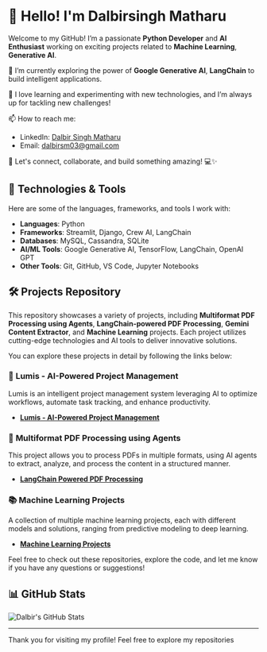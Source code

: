 # 👋 Hello! I'm Dalbirsingh Matharu

Welcome to my GitHub! I’m a passionate **Python Developer** and **AI Enthusiast** working on exciting projects related to **Machine Learning**, **Generative AI**.

🔭 I’m currently exploring the power of **Google Generative AI**, **LangChain** to build intelligent applications.

🚀 I love learning and experimenting with new technologies, and I’m always up for tackling new challenges!

📫 How to reach me:
- LinkedIn: [Dalbir Singh Matharu](https://www.linkedin.com/in/dalbirsingh-matharu)
- Email: [dalbirsm03@gmail.com](mailto:dalbirsm03@gmail.com)

🌱 Let's connect, collaborate, and build something amazing! 💻✨

## 🔧 Technologies & Tools

Here are some of the languages, frameworks, and tools I work with:

- **Languages**: Python
- **Frameworks**: Streamlit, Django, Crew AI, LangChain
- **Databases**: MySQL, Cassandra, SQLite
- **AI/ML Tools**: Google Generative AI, TensorFlow, LangChain, OpenAI GPT
- **Other Tools**: Git, GitHub, VS Code, Jupyter Notebooks

## 🛠️ Projects Repository

This repository showcases a variety of projects, including **Multiformat PDF Processing using Agents**, **LangChain-powered PDF Processing**, **Gemini Content Extractor**, and **Machine Learning** projects. Each project utilizes cutting-edge technologies and AI tools to deliver innovative solutions.

You can explore these projects in detail by following the links below:

### 📓 **Lumis - AI-Powered Project Management**
Lumis is an intelligent project management system leveraging AI to optimize workflows, automate task tracking, and enhance productivity.

- **[Lumis - AI-Powered Project Management](https://github.com/Dalbirsm03/Lumis-Project-Management)**
### 📄 **Multiformat PDF Processing using Agents**
This project allows you to process PDFs in multiple formats, using AI agents to extract, analyze, and process the content in a structured manner.

- **[LangChain Powered PDF Processing](https://github.com/Dalbirsm03/LangChain-Powered-PDF)**

### 📚 **Machine Learning Projects**
A collection of multiple machine learning projects, each with different models and solutions, ranging from predictive modeling to deep learning.

- **[Machine Learning Projects](https://github.com/Dalbirsm03/Machine-Learning-Projects)**

Feel free to check out these repositories, explore the code, and let me know if you have any questions or suggestions!


## 📊 GitHub Stats

![Dalbir's GitHub Stats](https://github-readme-stats.vercel.app/api?username=Dalbirsm03&count_private=true&show_icons=true&hide_title=true&theme=radical)


---

Thank you for visiting my profile! Feel free to explore my repositories
